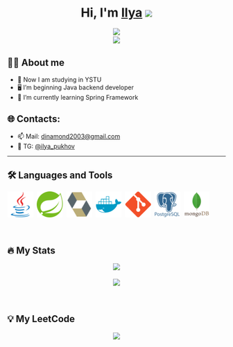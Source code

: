 <h1 align="center">Hi, I'm <a href="https://t.me/ilya2413" target="_blank">Ilya</a> 
<img src="https://github.com/blackcater/blackcater/raw/main/images/Hi.gif" height="32"/></h1>

<div align="center">
  <a href="https://git.io/typing-svg"><img src="https://readme-typing-svg.herokuapp.com?font=JetBrains+Mono&pause=1000&width=480&lines=Software+engineering+student+from+Russia"/></a>
</div>

<div align="center">
  <img src="https://media.giphy.com/media/3kPDmoWdBpQPNhCnUG/giphy.gif" style="width: 60%; height: auto;"/>
</div>

## 👨‍💻 About me
- 🧑‍ Now I am studying in YSTU
- 🖥️ I’m beginning Java backend developer
- 🌱 I’m currently learning Spring Framework

## 🌐 Contacts:
- 📫 Mail: <a href="mailto:dinamond2003@gmail.com">dinamond2003@gmail.com</a>
- 💬 TG: <a href="https://t.me/ilya_pukhov">@ilya_pukhov</a>

---

## :hammer_and_wrench: Languages and Tools
<div>
  <img src="https://github.com/devicons/devicon/blob/master/icons/java/java-original.svg" title="Java" alt="Java" width="60" height="60"/>&nbsp;
  <img src="https://github.com/devicons/devicon/blob/master/icons/spring/spring-original.svg" title="Spring Boot" alt="Spring Boot" width="60" height="60"/>&nbsp;
  <img src="https://github.com/devicons/devicon/blob/master/icons/hibernate/hibernate-original.svg" title="Hibernate" alt="Hibernate" width="60" height="60"/>&nbsp;
  <img src="https://github.com/devicons/devicon/blob/master/icons/docker/docker-plain.svg" title="Docker" alt="Docker" width="60" height="60"/>&nbsp;
  <img src="https://github.com/devicons/devicon/blob/master/icons/git/git-plain.svg" title="Git" alt="Git" width="60" height="60"/>&nbsp;
  <img src="https://github.com/devicons/devicon/blob/master/icons/postgresql/postgresql-plain-wordmark.svg" title="PostgreSQL" alt="PostgreSQL" width="60" height="60"/>&nbsp;
  <img src="https://github.com/devicons/devicon/blob/master/icons/mongodb/mongodb-original-wordmark.svg" title="MongoDB" alt="MongoDB" width="60" height="60"/>
</div>

&nbsp;

## :fire: My Stats
<div align="center">
  <a href="https://git.io/streak-stats"><img src="https://github-readme-streak-stats.herokuapp.com/?user=IlyaPukhov&theme=dark"/></a>
  <br/>
  <br/>
  <a href="https://github.com/anuraghazra/github-readme-stats"><img src="https://github-readme-stats.vercel.app/api/top-langs/?username=IlyaPukhov&layout=compact&theme=dark"/></a>
</div>

&nbsp;

## :bulb: My LeetCode
<div align="center">
  <a href="https://github.com/KnlnKS/leetcode-stats"><img src="https://leetcode-stats-six.vercel.app/api?username=dinamond2003&theme=dark" align="center"/></a>
</div>

